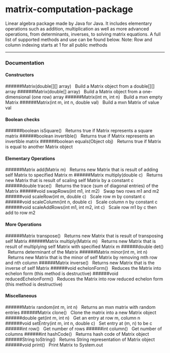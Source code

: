 # matrix-computation-package
Linear algebra package made by Java for Java. It includes elementary operations such as addition, multiplication as well as more advanced operations, from determinants, inverses, to solving matrix equations. A full list of supported methods and use can be found below. 
Note: Row and column indexing starts at 1 for all public methods

<hr>

### Documentation
#### Constructors
######Matrix(double[][] array)
&nbsp;&nbsp;Build a Matrix object from a double[][] array
######Matrix(double[] array)
&nbsp;&nbsp;Build a Matrix object from a one-dimensional (one row) array
######Matrix(int m, int n)
&nbsp;&nbsp;Build a mxn empty Matrix
######Matrix(int m, int n, double val)
&nbsp;&nbsp;Build a mxn Matrix of value val
#### Boolean checks
######boolean isSquare()
&nbsp;&nbsp;Returns true if Matrix represents a square matrix
######boolean invertible()
&nbsp;&nbsp;Returns true if Matrix represents an invertible matrix
######boolean equals(Object obj)
&nbsp;&nbsp;Returns true if Matrix is equal to another Matrix object
#### Elementary Operations
######Matrix add(Matrix m)
&nbsp;&nbsp;Returns new Matrix that is result of adding self Matrix to specified Matrix m
######Matrix multiply(double c)
&nbsp;&nbsp;Returns new Matrix that is result of scaling self Matrix by a constant c
######double trace()
&nbsp;&nbsp;Returns the trace (sum of diagonal entries) of the Matrix
######void swapRows(int m1, int m2)
&nbsp;&nbsp;Swap two rows m1 and m2
######void scaleRow(int m, double c)
&nbsp;&nbsp;Scale row m by constant c
######void scaleColumn(int n, double c)
&nbsp;&nbsp;Scale column n by constant c
######void scaleAddRows(int m1, int m2, int c)
&nbsp;&nbsp;Scale row m1 by c then add to row m2
#### More Operations
######Matrix transpose()
&nbsp;&nbsp;Returns new Matrix that is result of transposing self Matrix
######Matrix multiply(Matrix m)
&nbsp;&nbsp;Returns new Matrix that is result of multiplying self Matrix with specified Matrix m
######double det()
&nbsp;&nbsp;Returns determinant of the Matrix
######Matrix minor(int m, int n)
&nbsp;&nbsp;Returns new Matrix that is the minor of self Matrix by removing mth row and nth column
######Matrix inverse()
&nbsp;&nbsp;Returns new Matrix that is the inverse of self Matrix
######void echelonForm()
&nbsp;&nbsp;Reduces the Matrix into echelon form (this method is destructive)
######void reducedEchelonForm()
&nbsp;&nbsp;Reduces the Matrix into row reduced echelon form (this method is destructive)
#### Miscellaneous
######Matrix random(int m, int n)
&nbsp;&nbsp;Returns an mxn matrix with random entries
######Matrix clone()
&nbsp;&nbsp;Clone the matrix into a new Matrix object
######double get(int m, int n)
&nbsp;&nbsp;Get an entry at row m, column n
######void setEntry(int m, int n, double c)
&nbsp;&nbsp;Set entry at (m, n) to be c
######int row()
&nbsp;&nbsp;Get number of rows
######int column()
&nbsp;&nbsp;Get number of columns
######int hashCode()
&nbsp;&nbsp;Returns hash code of Matrix object
######String toString()
&nbsp;&nbsp;Returns String representation of Matrix object
######void print()
&nbsp;&nbsp;Print Matrix to System.out



